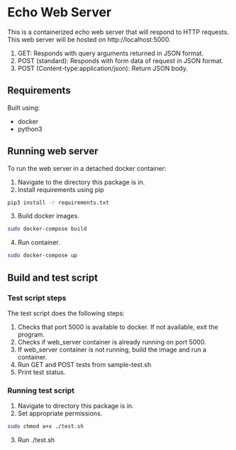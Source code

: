 # Echo Web Server

This is a containerized echo web server that will respond to HTTP requests.
This web server will be hosted on http://localhost:5000.

1. GET: Responds with query arguments returned in JSON format.
2. POST (standard): Responds with form data of request in JSON format.
3. POST (Content-type:application/json): Return JSON body.

## Requirements
Built using:
* docker
* python3

## Running web server
To run the web server in a detached docker container:

1. Navigate to the directory this package is in.
2. Install requirements using pip

````bash
pip3 install -r requirements.txt
````

3. Build docker images.

````bash
sudo docker-compose build
````

4. Run container.

````bash
sudo docker-compose up
````

## Build and test script
### Test script steps
The test script does the following steps:

1. Checks that port 5000 is available to docker. If not available, exit the program.
2. Checks if web_server container is already running on port 5000.
3. If web_server container is not running, build the image and run a container.
4. Run GET and POST tests from sample-test.sh
5. Print test status.

### Running test script
1. Navigate to directory this package is in.
2. Set appropriate permissions.

````bash
sudo chmod a+x ./test.sh
````

3. Run ./test.sh
